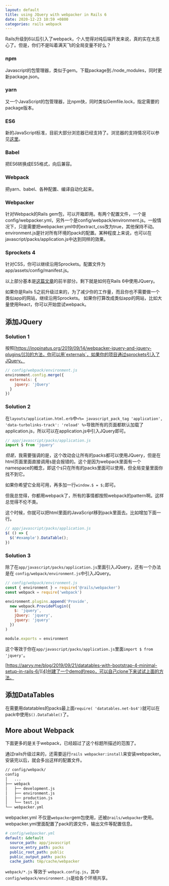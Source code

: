 ```yaml
---
layout: default
title: using JQuery with webpacker in Rails 6
date: 2020-12-23 10:59 +0800
categories: rails webpack
---
```


Rails升级到6以后引入了webpack，个人觉得对纯后端开发来说，真的实在太恶心了。但是，你们不是叫着满天飞的全局变量不好么？

### npm

Javascript的包管理器，类似于gem。下载package到./node_modules，同时更新package.json。

### yarn

又一个JavaScript的包管理器，比npm快，同时类似Gemfile.lock，指定需要的package版本。

### ES6

新的JavaScript标准，目前大部分浏览器已经支持了。浏览器的支持情况可以参见[这里][2]。

### Babel

把ES6转换成ES5格式，向后兼容。

### Webpack

把yarn、babel、各种配置、编译自动化起来。

### Webpacker

针对Webpack的Rails gem包，可以开箱即用。有两个配置文件，一个是config/webpacker.yml，另外一个是config/webpack/environment.js。一般情况下，只是需要把webpacker.yml中的extract_css改为true，其他保持不动。environment.js是针对所有环境的pack的配置。某种程度上来说，也可以在javascript/packs/application.js中达到同样的效果。

### Sprockets 4
针对CSS，你可以继续沿用Sprockets。配置文件为 app/assets/config/manifest.js。

以上部分基本是[这篇文章][1]的前半部分。剩下就是如何在Rails 6中使用JQuery。

如果你是Rails 5之前升级过来的，为了减少你的工作量，而且你也不需要做一个类似app的网站，继续沿用Sprockets。
如果你打算改成类似app的网站，比如大量使用React，你可以开始尝试webpack。

## 添加JQuery

### Solution 1

按照[https://inopinatus.org/2019/09/14/webpacker-jquery-and-jquery-plugins/][3]的方法，你可以用`externals`，如果你的项目通过sprockets引入了JQuery。

```javascript
// config/webpack/environment.js
environment.config.merge({
  externals: {
    jquery: 'jQuery'
  }
})
```

### Solution 2

在`layouts/application.html.erb`中`<%= javascript_pack_tag 'application', 'data-turbolinks-track': 'reload' %>`导致所有的页面都默认加载了application.js，所以可以在application.js中引入JQuery即可。

```javascript
// app/javascript/packs/application.js
import $ from 'jquery'
```

*但是*，我需要强调的是，这个改动会让所有的packs都可以使用JQuery，但是在html页面里面直接调用`$`是会报错的。这个是因为webpack里面有一个namespace的概念，即这个`$`只在所有的packs里面可以使用，但全局变量里面你找不到它。

如果你希望它全局可用，再多加一行`window.$ = $;`即可。

但我总觉得，你都用webpack了，所有的事情都按照webpack的pattern啊。这样总觉得不伦不类。

这个时候，你就可以把html里面的JavaScript移到pack里面去。比如增加下面一行。

```javascript
// app/javascript/packs/application.js
$( () => {
  $('#example').DataTable();
})

```

### Solution 3

除了在`app/javascript/packs/application.js`里面引入JQuery，还有一个办法是在 `config/webpack/environment.js`中引入JQuery。

```javascript
// config/webpack/environment.js
const { environment } = require('@rails/webpacker')
const webpack = require('webpack')

environment.plugins.append('Provide',
  new webpack.ProvidePlugin({
    $: 'jquery',
    jQuery: 'jquery',
    jquery: 'jquery'
  })
)

module.exports = environment
```

这个等效于你在`app/javascript/packs/application.js`里面`import $ from 'jquery'`。

[https://aarvy.me/blog/2019/09/21/datatables-with-bootstrap-4-minimal-setup-in-rails-6/][4]创建了一个demo的repo，可以自己clone下来试试上面的方法。

## 添加DataTables

在需要用datatables的packs最上面`require( 'datatables.net-bs4')`就可以在pack中使用`$().DataTable()`了。

## More about Webpack

下面更多的是关于webpack，已经超过了这个标题所描述的范围了。

通过rails升级过来的，还需要运行`rails webpacker:install`来安装webpacker。安装完以后，就会多出这样的配置文件。

```bash
// config/webpack/
config
│   ...
├── webpack
│   ├── development.js
│   ├── environment.js
│   ├── production.js
│   └── test.js
└── webpacker.yml
```

webpacker.yml 不仅是`webpacker`gem包使用，还被`@rails/webpacker`使用。webpacker.yml里面配置了pack的源文件，输出文件等配置信息。

```yml
# config/webpacker.yml
default: &default
  source_path: app/javascript
  source_entry_path: packs
  public_root_path: public
  public_output_path: packs
  cache_path: tmp/cache/webpacker
```

`webpack/*.js` 等效于 `webpack.config.js`，其中`config/webpack/environment.js`是给各个环境共享。


[1]: https://blog.capsens.eu/how-to-write-javascript-in-rails-6-webpacker-yarn-and-sprockets-cdf990387463
[2]: https://kangax.github.io/compat-table/es6/
[3]: https://inopinatus.org/2019/09/14/webpacker-jquery-and-jquery-plugins/
[4]: https://aarvy.me/blog/2019/09/21/datatables-with-bootstrap-4-minimal-setup-in-rails-6/
[5]: https://rossta.net/blog/how-to-use-webpacker-yml.html
[6]: https://rossta.net/blog/how-to-customize-webpack-for-rails-apps.html
